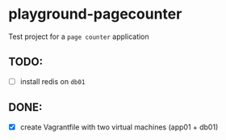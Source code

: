 # playground-pagecounter
Test project for a `page counter` application

## TODO:

- [ ] install redis on `db01`

## DONE:

- [x] create Vagrantfile with two virtual machines (app01 + db01)

